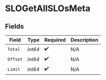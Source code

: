 # SLOGetAllSLOsMeta


## Fields

| Field              | Type               | Required           | Description        |
| ------------------ | ------------------ | ------------------ | ------------------ |
| `Total`            | *int64*            | :heavy_check_mark: | N/A                |
| `Offset`           | *int64*            | :heavy_check_mark: | N/A                |
| `Limit`            | *int64*            | :heavy_check_mark: | N/A                |
